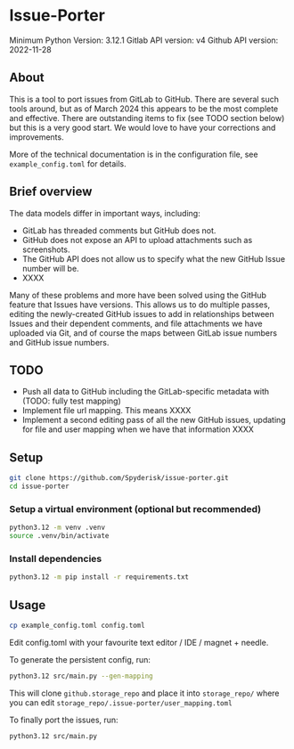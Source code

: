 # Issue-Porter

Minimum Python Version: 3.12.1
Gitlab API version: v4
Github API version: 2022-11-28

## About

This is a tool to port issues from GitLab to GitHub. There are several such
tools around, but as of March 2024 this appears to be the most complete and
effective. There are outstanding items to fix (see TODO section below) but this
is a very good start. We would love to have your corrections and improvements.

More of the technical documentation is in the configuration file, see
`example_config.toml` for details.

## Brief overview

The data models differ in important ways, including:

* GitLab has threaded comments but GitHub does not. 
* GitHub does not expose an API to upload attachments such as screenshots.
* The GitHub API does not allow us to specify what the new GitHub Issue number will be.
* XXXX

Many of these problems and more have been solved using the GitHub feature that
Issues have versions. This allows us to do multiple passes, editing the
newly-created GitHub issues to add in relationships between Issues and their
dependent comments, and file attachments we have uploaded via Git, and of
course the maps between GitLab issue numbers and GitHub issue numbers.

## TODO

- Push all data to GitHub including the GitLab-specific metadata with (TODO: fully test mapping)
- Implement file url mapping. This means XXXX
- Implement a second editing pass of all the new GitHub issues, updating for file and user mapping when we have that information XXXX

## Setup

```bash
git clone https://github.com/Spyderisk/issue-porter.git
cd issue-porter
```

### Setup a virtual environment (optional but recommended)

```bash
python3.12 -m venv .venv
source .venv/bin/activate
```

### Install dependencies

```bash
python3.12 -m pip install -r requirements.txt
```

## Usage

```bash
cp example_config.toml config.toml
```

Edit config.toml with your favourite text editor / IDE / magnet + needle.

To generate the persistent config, run:

```bash
python3.12 src/main.py --gen-mapping
```

This will clone `github.storage_repo` and place it into `storage_repo/` where you can edit `storage_repo/.issue-porter/user_mapping.toml`

To finally port the issues, run:

```bash
python3.12 src/main.py
```
